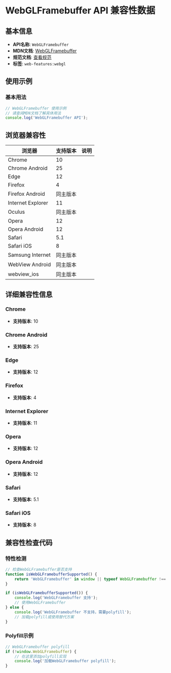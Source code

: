 # WebGLFramebuffer API 兼容性数据

## 基本信息

- **API名称**: `WebGLFramebuffer`
- **MDN文档**: [WebGLFramebuffer](https://developer.mozilla.org/docs/Web/API/WebGLFramebuffer)
- **规范文档**: [查看规范](https://registry.khronos.org/webgl/specs/latest/1.0/#5.5)
- **标签**: `web-features:webgl`

## 使用示例

### 基本用法

```javascript
// WebGLFramebuffer 使用示例
// 请查阅MDN文档了解具体用法
console.log('WebGLFramebuffer API');
```

## 浏览器兼容性

| 浏览器 | 支持版本 | 说明 |
|--------|----------|------|
| Chrome | 10 |  |
| Chrome Android | 25 |  |
| Edge | 12 |  |
| Firefox | 4 |  |
| Firefox Android | 同主版本 |  |
| Internet Explorer | 11 |  |
| Oculus | 同主版本 |  |
| Opera | 12 |  |
| Opera Android | 12 |  |
| Safari | 5.1 |  |
| Safari iOS | 8 |  |
| Samsung Internet | 同主版本 |  |
| WebView Android | 同主版本 |  |
| webview_ios | 同主版本 |  |

## 详细兼容性信息

### Chrome

- **支持版本**: 10

### Chrome Android

- **支持版本**: 25

### Edge

- **支持版本**: 12

### Firefox

- **支持版本**: 4

### Internet Explorer

- **支持版本**: 11

### Opera

- **支持版本**: 12

### Opera Android

- **支持版本**: 12

### Safari

- **支持版本**: 5.1

### Safari iOS

- **支持版本**: 8

## 兼容性检查代码

### 特性检测

```javascript
// 检查WebGLFramebuffer是否支持
function isWebGLFramebufferSupported() {
    return 'WebGLFramebuffer' in window || typeof WebGLFramebuffer !== 'undefined';
}

if (isWebGLFramebufferSupported()) {
    console.log('WebGLFramebuffer 支持');
    // 使用WebGLFramebuffer
} else {
    console.log('WebGLFramebuffer 不支持，需要polyfill');
    // 加载polyfill或使用替代方案
}
```

### Polyfill示例

```javascript
// WebGLFramebuffer polyfill
if (!window.WebGLFramebuffer) {
    // 在这里添加polyfill实现
    console.log('加载WebGLFramebuffer polyfill');
}
```


